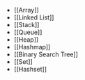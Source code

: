 - [[Array]]
- [[Linked List]]
- [[Stack]]
- [[Queue]]
- [[Heap]]
- [[Hashmap]]
- [[Binary Search Tree]]
- [[Set]]
- [[Hashset]]
